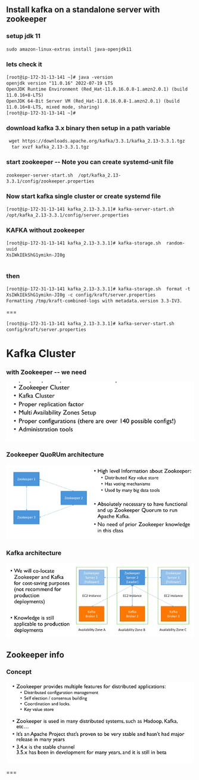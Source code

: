 ## Install kafka on a standalone server  with zookeeper

### setup jdk 11 

```
sudo amazon-linux-extras install java-openjdk11
```

### lets check it 

```
[root@ip-172-31-13-141 ~]# java -version 
openjdk version "11.0.16" 2022-07-19 LTS
OpenJDK Runtime Environment (Red_Hat-11.0.16.0.8-1.amzn2.0.1) (build 11.0.16+8-LTS)
OpenJDK 64-Bit Server VM (Red_Hat-11.0.16.0.8-1.amzn2.0.1) (build 11.0.16+8-LTS, mixed mode, sharing)
[root@ip-172-31-13-141 ~]# 
```

### download kafka 3.x binary then setup in a path variable 

```
 wget https://downloads.apache.org/kafka/3.3.1/kafka_2.13-3.3.1.tgz
  tar xvzf kafka_2.13-3.3.1.tgz 
```
### start zookeeper -- Note you can create systemd-unit file 

```
zookeeper-server-start.sh  /opt/kafka_2.13-3.3.1/config/zookeeper.properties
```

### Now start kafka single cluster or create systemd file 

```
[root@ip-172-31-13-141 kafka_2.13-3.3.1]# kafka-server-start.sh  /opt/kafka_2.13-3.3.1/config/server.properties
```

### KAFKA without zookeeper 

```
[root@ip-172-31-13-141 kafka_2.13-3.3.1]# kafka-storage.sh  random-uuid
XsIWkIEkShG1ymikn-JI0g


```

### then 

```
[root@ip-172-31-13-141 kafka_2.13-3.3.1]# kafka-storage.sh  format -t XsIWkIEkShG1ymikn-JI0g -c config/kraft/server.properties 
Formatting /tmp/kraft-combined-logs with metadata.version 3.3-IV3.
```

===
```
[root@ip-172-31-13-141 kafka_2.13-3.3.1]# kafka-server-start.sh  config/kraft/server.properties 
```


# Kafka Cluster 


### with Zookeeper -- we need

<img src="need.png">

### Zookeeper QuoRUm architecture 

<img src="zoo1.png">

### Kafka architecture 

<img src="kafkazoo2.png">


## Zookeeper info 

### Concept 
<img src="concept.png">

===



